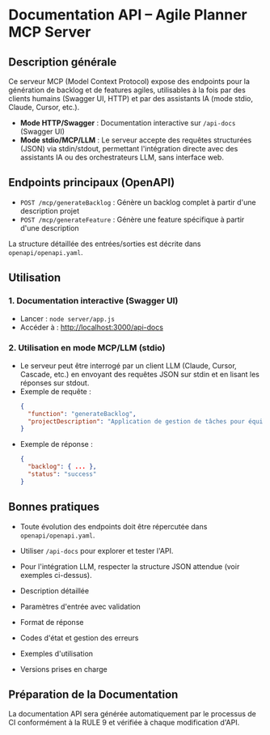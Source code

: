 # Documentation API – Agile Planner MCP Server

## Description générale

Ce serveur MCP (Model Context Protocol) expose des endpoints pour la génération de backlog et de features agiles, utilisables à la fois par des clients humains (Swagger UI, HTTP) et par des assistants IA (mode stdio, Claude, Cursor, etc.).

- **Mode HTTP/Swagger** : Documentation interactive sur `/api-docs` (Swagger UI)
- **Mode stdio/MCP/LLM** : Le serveur accepte des requêtes structurées (JSON) via stdin/stdout, permettant l'intégration directe avec des assistants IA ou des orchestrateurs LLM, sans interface web.

## Endpoints principaux (OpenAPI)
- `POST /mcp/generateBacklog` : Génère un backlog complet à partir d'une description projet
- `POST /mcp/generateFeature` : Génère une feature spécifique à partir d'une description

La structure détaillée des entrées/sorties est décrite dans `openapi/openapi.yaml`.

## Utilisation

### 1. Documentation interactive (Swagger UI)
- Lancer : `node server/app.js`
- Accéder à : [http://localhost:3000/api-docs](http://localhost:3000/api-docs)

### 2. Utilisation en mode MCP/LLM (stdio)
- Le serveur peut être interrogé par un client LLM (Claude, Cursor, Cascade, etc.) en envoyant des requêtes JSON sur stdin et en lisant les réponses sur stdout.
- Exemple de requête :
  ```json
  {
    "function": "generateBacklog",
    "projectDescription": "Application de gestion de tâches pour équipes agiles"
  }
  ```
- Exemple de réponse :
  ```json
  {
    "backlog": { ... },
    "status": "success"
  }
  ```

## Bonnes pratiques
- Toute évolution des endpoints doit être répercutée dans `openapi/openapi.yaml`.
- Utiliser `/api-docs` pour explorer et tester l'API.
- Pour l'intégration LLM, respecter la structure JSON attendue (voir exemples ci-dessus).

- Description détaillée
- Paramètres d'entrée avec validation
- Format de réponse
- Codes d'état et gestion des erreurs
- Exemples d'utilisation
- Versions prises en charge

## Préparation de la Documentation

La documentation API sera générée automatiquement par le processus de CI conformément à la RULE 9 et vérifiée à chaque modification d'API.
